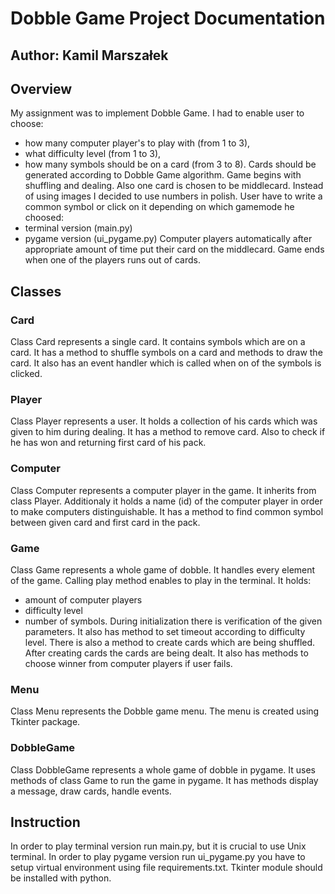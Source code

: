 # Dobble Game Project Documentation
## Author: Kamil Marszałek

## Overview
My assignment was to implement Dobble Game. I had to enable user to choose:
* how many computer player's to play with (from 1 to 3), 
* what difficulty level (from 1 to 3),
* how many symbols should be on a card (from 3 to 8).
Cards should be generated according to Dobble Game algorithm.
Game begins with shuffling and dealing.
Also one card is chosen to be middlecard.
Instead of using images I decided to use numbers in polish.
User have to write a common symbol or click on it depending on which gamemode he choosed:
* terminal version (main.py)
* pygame version (ui_pygame.py)
Computer players automatically after appropriate amount of time put their card on the middlecard.
Game ends when one of the players runs out of cards.

## Classes

### Card
Class Card represents a single card. It contains symbols which are on a card. It has a method to shuffle symbols on a card and methods to draw the card.
It also has an event handler which is called when on of the symbols is clicked.

### Player
Class Player represents a user. It holds a collection of his cards which was given to him during dealing. It has a method to remove card. Also to check if he has won and returning first card 
of his pack.

### Computer
Class Computer represents a computer player in the game.
It inherits from class Player. Additionaly it holds a name (id) of the computer player in order to make computers distinguishable. It has a method to find common symbol between given card and first card in the pack.

### Game
Class Game represents a whole game of dobble.
It handles every element of the game.
Calling play method enables to play in the terminal.
It holds:
* amount of computer players
* difficulty level
* number of symbols.
During initialization there is verification of the given parameters.
It also has method to set timeout according to difficulty level.
There is also a method to create cards which are being shuffled.
After creating cards the cards are being dealt.
It also has methods to choose winner from computer players if user fails.

### Menu
Class Menu represents the Dobble game menu. The menu is created using Tkinter package.

### DobbleGame
Class DobbleGame represents a whole game of dobble in pygame.
It uses methods of class Game to run the game in pygame.
It has methods display a message, draw cards, handle events. 

## Instruction
In order to play terminal version run main.py, but it is crucial to use Unix terminal.
In order to play pygame version run ui_pygame.py you have to setup virtual environment using file 
requirements.txt.
Tkinter module should be installed with python.



